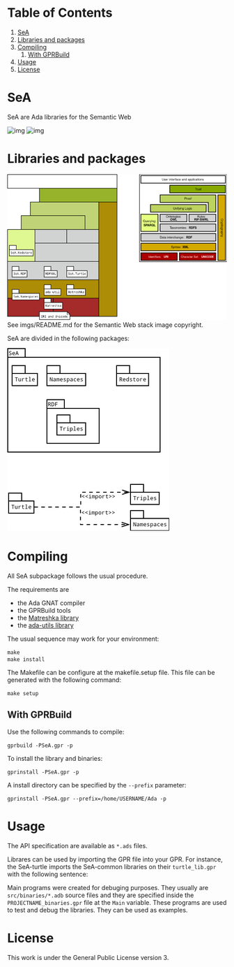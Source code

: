 
# Table of Contents

1.  [SeA](#org284f875)
2.  [Libraries and packages](#orgc498390)
3.  [Compiling](#org2b8f872)
    1.  [With GPRBuild](#orgeca7a91)
4.  [Usage](#orgb9e0bad)
5.  [License](#orgcd79205)


<a id="org284f875"></a>

# SeA

SeA are Ada libraries for the Semantic Web

![img](https://img.shields.io/badge/License-GPLv3-informational.png?logo=gnu) ![img](https://img.shields.io/badge/Ada-2012-informational.png)


<a id="orgc498390"></a>

# Libraries and packages

![img](imgs/libraries.png)
See imgs/README.md for the Semantic Web stack image copyright.

SeA are divided in the following packages:

![img](imgs/packages.png)


<a id="org2b8f872"></a>

# Compiling

All SeA subpackage follows the usual procedure.

The requirements are

-   the Ada GNAT compiler
-   the GPRBuild tools
-   the [Matreshka library](https://forge.ada-ru.org/matreshka)
-   the [ada-utils library](https://github.com/stcarrez/ada-util/)

The usual sequence may work for your environment:

    make
    make install

The Makefile can be configure at the makefile.setup file. This file can be generated with the following command:

    make setup


<a id="orgeca7a91"></a>

## With GPRBuild

Use the following commands to compile:

    gprbuild -PSeA.gpr -p

To install the library and binaries:

    gprinstall -PSeA.gpr -p

A install directory can be specified by the `--prefix` parameter:

    gprinstall -PSeA.gpr --prefix=/home/USERNAME/Ada -p


<a id="orgb9e0bad"></a>

# Usage

The API specification are available as `*.ads` files. 

Librares can be used by importing the GPR file into your GPR. For instance, the SeA-turtle imports the SeA-common libraries on their `turtle_lib.gpr` with the following sentence:

Main programs were created for debuging purposes. They usually are `src/binaries/*.adb` source files and they are specified inside the `PROJECTNAME_binaries.gpr` file at the `Main` variable.
These programs are used to test and debug the libraries. They can be used as examples.


<a id="orgcd79205"></a>

# License

This work is under the General Public License version 3.

